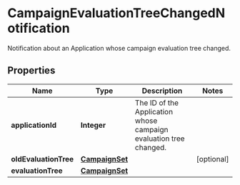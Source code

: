 

# CampaignEvaluationTreeChangedNotification

Notification about an Application whose campaign evaluation tree changed.
## Properties

Name | Type | Description | Notes
------------ | ------------- | ------------- | -------------
**applicationId** | **Integer** | The ID of the Application whose campaign evaluation tree changed. | 
**oldEvaluationTree** | [**CampaignSet**](CampaignSet.md) |  |  [optional]
**evaluationTree** | [**CampaignSet**](CampaignSet.md) |  | 



